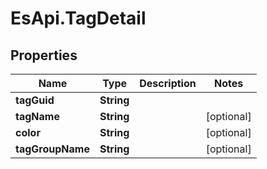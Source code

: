 # EsApi.TagDetail

## Properties

Name | Type | Description | Notes
------------ | ------------- | ------------- | -------------
**tagGuid** | **String** |  | 
**tagName** | **String** |  | [optional] 
**color** | **String** |  | [optional] 
**tagGroupName** | **String** |  | [optional] 


